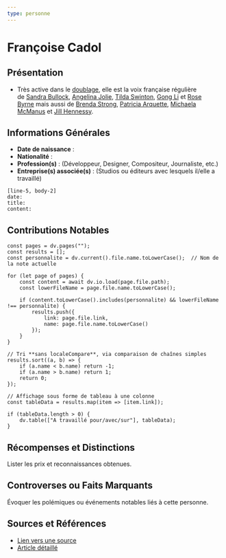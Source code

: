 ```yaml
---
type: personne
---
```


# Françoise Cadol

## Présentation
- Très active dans le [doublage](https://fr.wikipedia.org/wiki/Doublage "Doublage"), elle est la voix française régulière de [Sandra Bullock](https://fr.wikipedia.org/wiki/Sandra_Bullock "Sandra Bullock"), [Angelina Jolie](https://fr.wikipedia.org/wiki/Angelina_Jolie "Angelina Jolie"), [Tilda Swinton](https://fr.wikipedia.org/wiki/Tilda_Swinton "Tilda Swinton"), [Gong Li](https://fr.wikipedia.org/wiki/Gong_Li "Gong Li") et [Rose Byrne](https://fr.wikipedia.org/wiki/Rose_Byrne "Rose Byrne") mais aussi de [Brenda Strong](https://fr.wikipedia.org/wiki/Brenda_Strong "Brenda Strong"), [Patricia Arquette](https://fr.wikipedia.org/wiki/Patricia_Arquette "Patricia Arquette"), [Michaela McManus](https://fr.wikipedia.org/wiki/Michaela_McManus "Michaela McManus") et [Jill Hennessy](https://fr.wikipedia.org/wiki/Jill_Hennessy "Jill Hennessy").

## Informations Générales
- **Date de naissance** :  
- **Nationalité** :  
- **Profession(s)** : (Développeur, Designer, Compositeur, Journaliste, etc.)  
- **Entreprise(s) associée(s)** : (Studios ou éditeurs avec lesquels il/elle a travaillé)  

```timeline-labeled
[line-5, body-2]
date:  
title: 
content:
```


## Contributions Notables

```dataviewjs
const pages = dv.pages("");
const results = [];
const personnalite = dv.current().file.name.toLowerCase();  // Nom de la note actuelle

for (let page of pages) {
    const content = await dv.io.load(page.file.path);
    const lowerFileName = page.file.name.toLowerCase();

    if (content.toLowerCase().includes(personnalite) && lowerFileName !== personnalite) {
        results.push({
            link: page.file.link,
            name: page.file.name.toLowerCase()
        });
    }
}

// Tri **sans localeCompare**, via comparaison de chaînes simples
results.sort((a, b) => {
    if (a.name < b.name) return -1;
    if (a.name > b.name) return 1;
    return 0;
});

// Affichage sous forme de tableau à une colonne
const tableData = results.map(item => [item.link]);

if (tableData.length > 0) {
    dv.table(["A travaillé pour/avec/sur"], tableData);
}

```

## Récompenses et Distinctions
Lister les prix et reconnaissances obtenues.

## Controverses ou Faits Marquants
Évoquer les polémiques ou événements notables liés à cette personne.

## Sources et Références
- [Lien vers une source](#)
- [Article détaillé](#)

